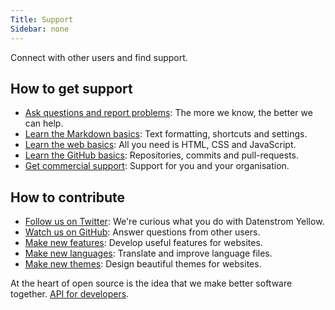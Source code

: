```yaml
---
Title: Support
Sidebar: none
---
```

Connect with other users and find support.

## How to get support

* [Ask questions and report problems](https://github.com/datenstrom/yellow/issues): The more we know, the better we can help.
* [Learn the Markdown basics](markdown-cheat-sheet): Text formatting, shortcuts and settings.
* [Learn the web basics](https://www.w3schools.com): All you need is HTML, CSS and JavaScript.
* [Learn the GitHub basics](https://guides.github.com/activities/hello-world/): Repositories, commits and pull-requests.
* [Get commercial support](https://mayberg.se/support/): Support for you and your organisation.

## How to contribute

* [Follow us on Twitter](https://twitter.com/datenstromse): We're curious what you do with Datenstrom Yellow.
* [Watch us on GitHub](https://github.com/datenstrom/yellow): Answer questions from other users.
* [Make new features](https://github.com/datenstrom/yellow-extensions/tree/master/features): Develop useful features for websites.
* [Make new languages](https://github.com/datenstrom/yellow-extensions/tree/master/languages): Translate and improve language files.
* [Make new themes](https://github.com/datenstrom/yellow-extensions/tree/master/themes): Design beautiful themes for websites.

At the heart of open source is the idea that we make better software together. [API for developers](api).
